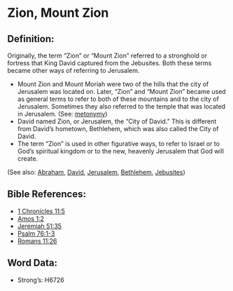 # Zion, Mount Zion

## Definition:

Originally, the term “Zion” or “Mount Zion” referred to a stronghold or fortress that King David captured from the Jebusites. Both these terms became other ways of referring to Jerusalem.

* Mount Zion and Mount Moriah were two of the hills that the city of Jerusalem was located on. Later, “Zion” and “Mount Zion” became used as general terms to refer to both of these mountains and to the city of Jerusalem. Sometimes they also referred to the temple that was located in Jerusalem. (See: [metonymy](rc://en/ta/man/translate/figs-metonymy))
* David named Zion, or Jerusalem, the “City of David.” This is different from David’s hometown, Bethlehem, which was also called the City of David.
* The term “Zion” is used in other figurative ways, to refer to Israel or to God’s spiritual kingdom or to the new, heavenly Jerusalem that God will create.

(See also: [Abraham](../names/abraham.md), [David](../names/david.md), [Jerusalem](../names/jerusalem.md), [Bethlehem](../names/bethlehem.md), [Jebusites](../names/jebusites.md))

## Bible References:

* [1 Chronicles 11:5](rc://en/tn/help/1ch/11/05)
* [Amos 1:2](rc://en/tn/help/amo/01/02)
* [Jeremiah 51:35](rc://en/tn/help/jer/51/35)
* [Psalm 76:1-3](rc://en/tn/help/psa/076/001)
* [Romans 11:26](rc://en/tn/help/rom/11/26)

## Word Data:

* Strong’s: H6726

